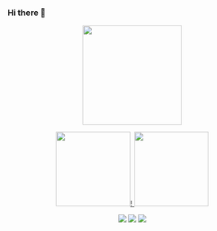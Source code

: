### Hi there 👋
<p align="center">
<img src="https://s27389.pcdn.co/wp-content/uploads/2019/08/AdobeStock_244675452.jpeg" height="200"/>
<div align="center">
  <a href="https://github.com/KaylaineFragoso">
  <img height="150em" src="https://github-readme-stats.vercel.app/api?username=KaylaineFragoso&show_icons=true&theme=radical&include_all_commits=true&count_private=true"/>!
  <img height="150em" src="https://github-readme-stats.vercel.app/api/top-langs/?username=KaylaineFragoso&layout=compact&langs_count=7&theme=radical"/>
</div>

 <div style="display: inline_block" align="center">
   
  <a href="https://github.com/KaylaineFragoso">
    
  <a href="https://www.instagram.com/kaylainee17/" target="_blank"><img src="https://img.shields.io/badge/-Instagram-%23E4405F?style=for-the-badge&logo=instagram&logoColor=white" target="_blank"></a>
    <a href="https://www.linkedin.com/in/kaylainefragoso/" target="_blank"><img src="https://img.shields.io/badge/-LinkedIn-%230077B5?style=for-the-badge&logo=linkedin&logoColor=white" target="_blank"></a> 
    <a href = "mailto:kaylainefragoso17@gmail.com"><img src="https://img.shields.io/badge/-Gmail-%23333?style=for-the-badge&logo=gmail&logoColor=white" target="_black"></a>
  <div style="display: inline_block">
    
   
 
 
